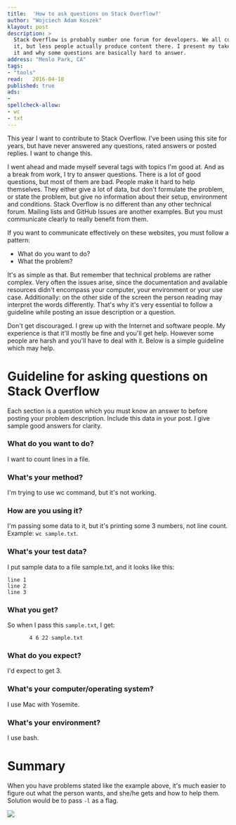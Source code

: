 ```yaml
---
title:	'How to ask questions on Stack Overflow?'
author: "Wojciech Adam Koszek"
klayout: post
description: >
  Stack Overflow is probably number one forum for developers. We all consume
  it, but less people actually produce content there. I present my take on
  it and why some questions are basically hard to answer.
address: "Menlo Park, CA"
tags:
- "tools"
read:	2016-04-18
published: true
ads:
- 
spellcheck-allow:
- wc
- txt
---
```


This year I want to contribute to Stack Overflow. I've been using this
site for years, but have never answered any questions, rated answers or
posted replies. I want to change this.

I went ahead and made myself several tags with topics I'm good at. And
as a break from work, I try to answer questions. There is a lot of good
questions, but most of them are bad. People make it hard to help
themselves. They either give a lot of data, but don't formulate the
problem, or state the problem, but give no information about their
setup, environment and conditions. Stack Overflow is no different than
any other technical forum. Mailing lists and GitHub Issues are another
examples. But you must communicate clearly to really benefit from them.

If you want to communicate effectively on these websites, you must
follow a pattern:

-   What do you want to do?
-   What the problem?

It's as simple as that. But remember that technical problems are rather
complex. Very often the issues arise, since the documentation and
available resources didn't encompass your computer, your environment or
your use case. Additionally: on the other side of the screen the person
reading may interpret the words differently. That's why it's very
essential to follow a guideline while posting an issue description or a
question.

Don't get discouraged. I grew up with the Internet and software people.
My experience is that it'll mostly be fine and you'll get help. However
some people are harsh and you'll have to deal with it. Below is a simple
guideline which may help.

# Guideline for asking questions on Stack Overflow

Each section is a question which you must know an answer to before
posting your problem description. Include this data in your post. I give
sample good answers for clarity.

### What do you want to do?

I want to count lines in a file.

### What's your method?

I'm trying to use wc command, but it's not working.

### How are you using it?

I'm passing some data to it, but it's printing some 3 numbers, not line
count. Example: `wc sample.txt`.

### What's your test data?

I put sample data to a file sample.txt, and it looks like this:

```
line 1
line 2
line 3
```

### What you get?

So when I pass this `sample.txt`, I get:

```
       4 6 22 sample.txt
```

### What do you expect?

I'd expect to get 3.

### What's your computer/operating system?

I use Mac with Yosemite.

### What's your environment?

I use bash.

# Summary

When you have problems stated like the example above, it's much easier
to figure out what the person wants, and she/he gets and how to help
them. Solution would be to pass `-l` as a flag.

![](2016-04-18-how-to-ask-questions-on-stack-overflow/image01.jpg)
